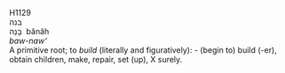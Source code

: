 H1129  
בּנה  
בָּנָה ‎ bânâh  
*baw-naw‘*  
A primitive root; to *build* (literally and figuratively): - (begin to)
build (-er), obtain children, make, repair, set (up), X surely.  
